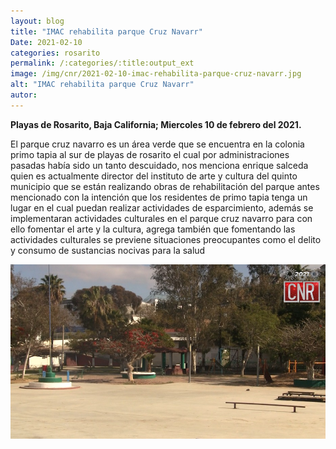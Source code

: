 ```yaml
---
layout: blog
title: "IMAC rehabilita parque Cruz Navarr"
Date: 2021-02-10
categories: rosarito
permalink: /:categories/:title:output_ext
image: /img/cnr/2021-02-10-imac-rehabilita-parque-cruz-navarr.jpg
alt: "IMAC rehabilita parque Cruz Navarr"
autor:
---
```


**Playas de Rosarito, Baja California; Miercoles 10 de febrero del 2021.** 

El parque cruz navarro es un área verde que se encuentra en la colonia primo tapia al sur de playas de rosarito el cual por administraciones pasadas había sido un tanto descuidado, nos menciona enrique salceda quien es actualmente director del instituto de arte y cultura del quinto municipio que se están realizando obras de rehabilitación del parque antes mencionado con la intención que los residentes de primo tapia tenga un lugar en el cual puedan realizar actividades de esparcimiento, además se implementaran actividades culturales en el parque cruz navarro para con ello fomentar el arte y la cultura, agrega también que fomentando las actividades culturales se previene situaciones preocupantes como el delito y consumo de sustancias nocivas para la salud 

<div id="carouselExampleSlidesOnly" class="carousel slide" data-ride="carousel">
  <div class="carousel-inner">
    <div class="carousel-item active">
       <img class="d-block w-100" src="/img/cnr/2021-02-10-imac-rehabilita-parque-cruz-navarr.jpg" loading="lazy"  alt="IMAC rehabilita parque Cruz Navarr">
    </div>
  </div>
</div>